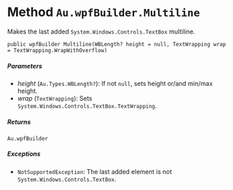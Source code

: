# Method `Au.wpfBuilder.Multiline`

Makes the last added `System.Windows.Controls.TextBox` multiline.

```
public wpfBuilder Multiline(WBLength? height = null, TextWrapping wrap = TextWrapping.WrapWithOverflow)
```

##### Parameters

- *height*  (`Au.Types.WBLength?`):
    If not `null`, sets height or/and min/max height.
- *wrap*  (`TextWrapping`):
    Sets `System.Windows.Controls.TextBox.TextWrapping`.

##### Returns

`Au.wpfBuilder`

##### Exceptions

- `NotSupportedException`:
    The last added element is not `System.Windows.Controls.TextBox`.